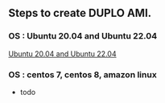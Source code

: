 ## Steps to create DUPLO AMI.

### OS : Ubuntu 20.04 and Ubuntu 22.04
[Ubuntu 20.04 and Ubuntu 22.04](/README_UBUNTU_20_04_AND_22_04.md)
### OS : centos 7, centos 8, amazon linux
* todo
